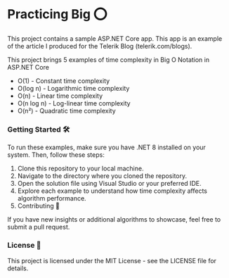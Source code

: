# Practicing Big ⭕

This project contains a sample ASP.NET Core app. This app is an example of the article I produced for the Telerik Blog (telerik.com/blogs).

This project brings 5 examples of time complexity in Big O Notation in ASP.NET Core

- O(1) - Constant time complexity
- O(log n) - Logarithmic time complexity
- O(n) - Linear time complexity
- O(n log n) - Log-linear time complexity
- O(n²) - Quadratic time complexity

### Getting Started 🛠️

To run these examples, make sure you have .NET 8 installed on your system. Then, follow these steps:

1. Clone this repository to your local machine.
2. Navigate to the directory where you cloned the repository.
3. Open the solution file using Visual Studio or your preferred IDE.
4. Explore each example to understand how time complexity affects algorithm performance.
5. Contributing 🤝
   
If you have new insights or additional algorithms to showcase, feel free to submit a pull request.

### License 📄
This project is licensed under the MIT License - see the LICENSE file for details.
